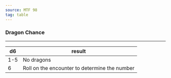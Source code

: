 ```yaml
---
source: MTF 98
tag: table
---
```


### Dragon Chance
---
|d6|result|
|----|------------|
|1-5|No dragons|
|6|Roll on the encounter to determine the number|
